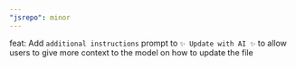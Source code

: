 ```yaml
---
"jsrepo": minor
---
```


feat: Add `additional instructions` prompt to `✨ Update with AI ✨` to allow users to give more context to the model on how to update the file
